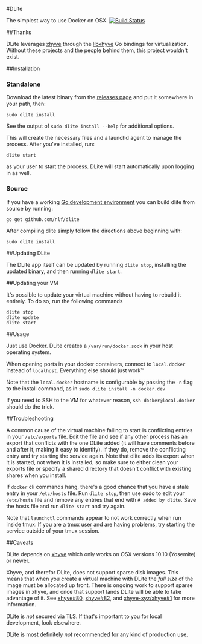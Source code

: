#DLite

The simplest way to use Docker on OSX. [![Build Status](https://travis-ci.org/nlf/dlite.svg?branch=master)](https://travis-ci.org/nlf/dlite)

##Thanks

DLite leverages [xhyve](https://github.com/mist64/xhyve) through the [libxhyve](https://github.com/TheNewNormal/libxhyve) Go bindings for virtualization. Without these projects and the people behind them, this project wouldn't exist.

##Installation

### Standalone

Download the latest binary from the [releases page](https://github.com/nlf/dlite/releases) and put it somewhere in your path, then:

```
sudo dlite install
```

See the output of `sudo dlite install --help` for additional options.

This will create the necessary files and a launchd agent to manage the process. After you've installed, run:

```
dlite start
```

as your user to start the process. DLite will start automatically upon logging in as well.

### Source

If you have a working [Go development environment](https://golang.org/doc/install) you can build dlite from source by running:

```
go get github.com/nlf/dlite
```

After compiling dlite simply follow the directions above beginning with:

```
sudo dlite install
```

##Updating DLite

The DLite app itself can be updated by running `dlite stop`, installing the updated binary, and then running `dlite start`.

##Updating your VM

It's possible to update your virtual machine without having to rebuild it entirely. To do so, run the following commands

```
dlite stop
dlite update
dlite start
```

##Usage

Just use Docker. DLite creates a `/var/run/docker.sock` in your host operating system.

When opening ports in your docker containers, connect to `local.docker` instead of `localhost`. Everything else should just work™

Note that the `local.docker` hostname is configurable by passing the `-n` flag to the install command, as in `sudo dlite install -n docker.dev`

If you need to SSH to the VM for whatever reason, `ssh docker@local.docker` should do the trick.

##Troubleshooting

A common cause of the virtual machine failing to start is conflicting entries in your `/etc/exports` file. Edit the file and see if any other process has an export that conflicts with the one DLite added (it will have comments before and after it, making it easy to identify). If they do, remove the conflicting entry and try starting the service again. Note that dlite adds its export when it is started, not when it is installed, so make sure to either clean your exports file or specify a shared directory that doesn't conflict with existing shares when you install.

If `docker` cli commands hang, there's a good chance that you have a stale entry in your `/etc/hosts` file. Run `dlite stop`, then use sudo to edit your `/etc/hosts` file and remove any entries that end with `# added by dlite`. Save the hosts file and run `dlite start` and try again.

Note that `launchctl` commands appear to not work correctly when run inside tmux. If you are a tmux user and are having problems, try starting the service outside of your tmux session.

##Caveats

DLite depends on [xhyve](https://github.com/mist64/xhyve) which only works on OSX versions 10.10 (Yosemite) or newer.

Xhyve, and therefor DLite, does not support sparse disk images. This means that when you create a virtual machine with DLite the *full size* of the image must be allocated up front. There is ongoing work to support sparse images in xhyve, and once that support lands DLite will be able to take advantage of it. See [xhyve#80](https://github.com/mist64/xhyve/pull/80), [xhyve#82](https://github.com/mist64/xhyve/pull/82), and [xhyve-xyz/xhyve#1](https://github.com/xhyve-xyz/xhyve/pull/1) for more information.

DLite is *not* secured via TLS. If that's important to you for local development, look elsewhere.

DLite is most definitely *not* recommended for any kind of production use.
